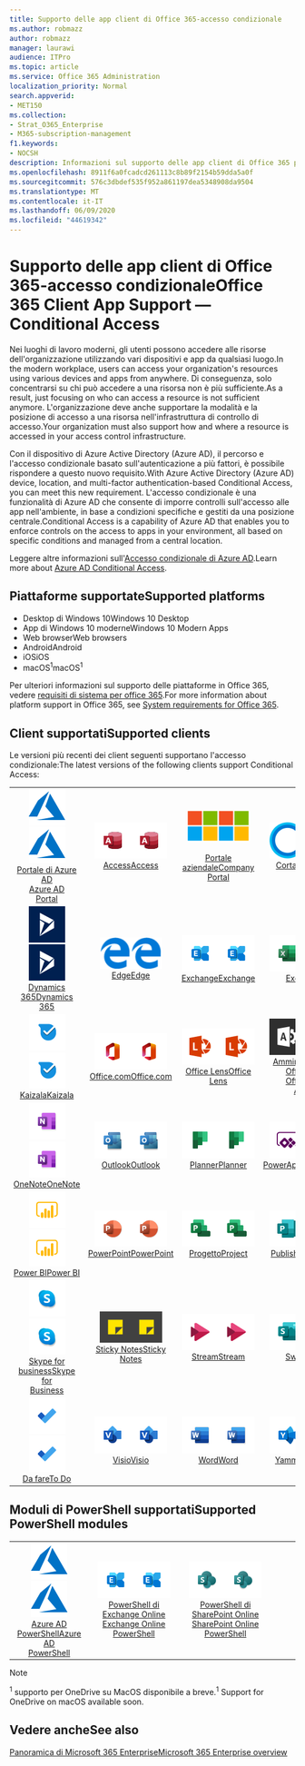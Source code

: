 ```yaml
---
title: Supporto delle app client di Office 365-accesso condizionale
ms.author: robmazz
author: robmazz
manager: laurawi
audience: ITPro
ms.topic: article
ms.service: Office 365 Administration
localization_priority: Normal
search.appverid:
- MET150
ms.collection:
- Strat_O365_Enterprise
- M365-subscription-management
f1.keywords:
- NOCSH
description: Informazioni sul supporto delle app client di Office 365 per l'accesso condizionale
ms.openlocfilehash: 8911f6a0fcadcd261113c8b89f2154b59dda5a0f
ms.sourcegitcommit: 576c3dbdef535f952a861197dea5348908da9504
ms.translationtype: MT
ms.contentlocale: it-IT
ms.lasthandoff: 06/09/2020
ms.locfileid: "44619342"
---
```

# <a name="office-365-client-app-support--conditional-access"></a><span data-ttu-id="e97de-103">Supporto delle app client di Office 365-accesso condizionale</span><span class="sxs-lookup"><span data-stu-id="e97de-103">Office 365 Client App Support — Conditional Access</span></span>

<span data-ttu-id="e97de-104">Nei luoghi di lavoro moderni, gli utenti possono accedere alle risorse dell'organizzazione utilizzando vari dispositivi e app da qualsiasi luogo.</span><span class="sxs-lookup"><span data-stu-id="e97de-104">In the modern workplace, users can access your organization's resources using various devices and apps from anywhere.</span></span> <span data-ttu-id="e97de-105">Di conseguenza, solo concentrarsi su chi può accedere a una risorsa non è più sufficiente.</span><span class="sxs-lookup"><span data-stu-id="e97de-105">As a result, just focusing on who can access a resource is not sufficient anymore.</span></span> <span data-ttu-id="e97de-106">L'organizzazione deve anche supportare la modalità e la posizione di accesso a una risorsa nell'infrastruttura di controllo di accesso.</span><span class="sxs-lookup"><span data-stu-id="e97de-106">Your organization must also support how and where a resource is accessed in your access control infrastructure.</span></span>

<span data-ttu-id="e97de-107">Con il dispositivo di Azure Active Directory (Azure AD), il percorso e l'accesso condizionale basato sull'autenticazione a più fattori, è possibile rispondere a questo nuovo requisito.</span><span class="sxs-lookup"><span data-stu-id="e97de-107">With Azure Active Directory (Azure AD) device, location, and multi-factor authentication-based Conditional Access, you can meet this new requirement.</span></span> <span data-ttu-id="e97de-108">L'accesso condizionale è una funzionalità di Azure AD che consente di imporre controlli sull'accesso alle app nell'ambiente, in base a condizioni specifiche e gestiti da una posizione centrale.</span><span class="sxs-lookup"><span data-stu-id="e97de-108">Conditional Access is a capability of Azure AD that enables you to enforce controls on the access to apps in your environment, all based on specific conditions and managed from a central location.</span></span>

<span data-ttu-id="e97de-109">Leggere altre informazioni sull'[Accesso condizionale di Azure AD](https://docs.microsoft.com/azure/active-directory/conditional-access/).</span><span class="sxs-lookup"><span data-stu-id="e97de-109">Learn more about [Azure AD Conditional Access](https://docs.microsoft.com/azure/active-directory/conditional-access/).</span></span>

## <a name="supported-platforms"></a><span data-ttu-id="e97de-110">Piattaforme supportate</span><span class="sxs-lookup"><span data-stu-id="e97de-110">Supported platforms</span></span>

 - <span data-ttu-id="e97de-111">Desktop di Windows 10</span><span class="sxs-lookup"><span data-stu-id="e97de-111">Windows 10 Desktop</span></span>
 - <span data-ttu-id="e97de-112">App di Windows 10 moderne</span><span class="sxs-lookup"><span data-stu-id="e97de-112">Windows 10 Modern Apps</span></span>
 - <span data-ttu-id="e97de-113">Web browser</span><span class="sxs-lookup"><span data-stu-id="e97de-113">Web browsers</span></span>
 - <span data-ttu-id="e97de-114">Android</span><span class="sxs-lookup"><span data-stu-id="e97de-114">Android</span></span>
 - <span data-ttu-id="e97de-115">iOS</span><span class="sxs-lookup"><span data-stu-id="e97de-115">iOS</span></span>
 - <span data-ttu-id="e97de-116">macOS<sup>1</sup></span><span class="sxs-lookup"><span data-stu-id="e97de-116">macOS<sup>1</sup></span></span>

<span data-ttu-id="e97de-117">Per ulteriori informazioni sul supporto delle piattaforme in Office 365, vedere [requisiti di sistema per office 365](https://products.office.com/office-system-requirements).</span><span class="sxs-lookup"><span data-stu-id="e97de-117">For more information about platform support in Office 365, see [System requirements for Office 365](https://products.office.com/office-system-requirements).</span></span>

## <a name="supported-clients"></a><span data-ttu-id="e97de-118">Client supportati</span><span class="sxs-lookup"><span data-stu-id="e97de-118">Supported clients</span></span>

<span data-ttu-id="e97de-119">Le versioni più recenti dei client seguenti supportano l'accesso condizionale:</span><span class="sxs-lookup"><span data-stu-id="e97de-119">The latest versions of the following clients support Conditional Access:</span></span>

| | | | | | |
|:---:|:---:|:---:|:---:|:---:|:---:|
| <span data-ttu-id="e97de-120">![Icona di Azure](media/o365-azure-64x64.png)</span><span class="sxs-lookup"><span data-stu-id="e97de-120">![Azure icon](media/o365-azure-64x64.png)</span></span> <br> [<span data-ttu-id="e97de-121">Portale di Azure AD <br></span><span class="sxs-lookup"><span data-stu-id="e97de-121">Azure AD <br> Portal </span></span>](https://azure.microsoft.com/features/azure-portal/) | <span data-ttu-id="e97de-122">![Icona Access](media/o365-access-64x64.png)</span><span class="sxs-lookup"><span data-stu-id="e97de-122">![Access icon](media/o365-access-64x64.png)</span></span> <br> [<span data-ttu-id="e97de-123">Access</span><span class="sxs-lookup"><span data-stu-id="e97de-123">Access</span></span>](https://products.office.com/access) | <span data-ttu-id="e97de-124">![Icona portale aziendale](media/o365-microsoft-64x64.png)</span><span class="sxs-lookup"><span data-stu-id="e97de-124">![Company portal icon](media/o365-microsoft-64x64.png)</span></span> <br> [<span data-ttu-id="e97de-125"><br>Portale aziendale</span><span class="sxs-lookup"><span data-stu-id="e97de-125">Company <br> Portal </span></span>](https://docs.microsoft.com/intune-user-help/sign-in-to-the-company-portal)  | <span data-ttu-id="e97de-126">![Icona Cortana](media/o365-cortana-64x64.png)</span><span class="sxs-lookup"><span data-stu-id="e97de-126">![Cortana icon](media/o365-cortana-64x64.png)</span></span> <br> [<span data-ttu-id="e97de-127">Cortana</span><span class="sxs-lookup"><span data-stu-id="e97de-127">Cortana</span></span>](https://www.microsoft.com/cortana) | <span data-ttu-id="e97de-128">![Icona di approfondimento](media/o365-delve-64x64.png)</span><span class="sxs-lookup"><span data-stu-id="e97de-128">![Delve icon](media/o365-delve-64x64.png)</span></span> <br> [<span data-ttu-id="e97de-129">Delve</span><span class="sxs-lookup"><span data-stu-id="e97de-129">Delve</span></span>](https://products.office.com/business/intelligent-search) 
| <span data-ttu-id="e97de-130">![Icona Dynamics 365](media/o365-dynamics365-64x64.png)</span><span class="sxs-lookup"><span data-stu-id="e97de-130">![Dynamics 365 icon](media/o365-dynamics365-64x64.png)</span></span> <br> [<span data-ttu-id="e97de-131">Dynamics 365</span><span class="sxs-lookup"><span data-stu-id="e97de-131">Dynamics 365</span></span>](https://dynamics.microsoft.com) | <span data-ttu-id="e97de-132">![Icona del server perimetrale](media/o365-edge-64x64.png)</span><span class="sxs-lookup"><span data-stu-id="e97de-132">![Edge icon](media/o365-edge-64x64.png)</span></span> <br> [<span data-ttu-id="e97de-133">Edge</span><span class="sxs-lookup"><span data-stu-id="e97de-133">Edge</span></span>](https://www.microsoft.com/windows/microsoft-edge) | <span data-ttu-id="e97de-134">![Icona di Exchange](media/o365-exchange-64x64.png)</span><span class="sxs-lookup"><span data-stu-id="e97de-134">![Exchange icon](media/o365-exchange-64x64.png)</span></span> <br> [<span data-ttu-id="e97de-135">Exchange</span><span class="sxs-lookup"><span data-stu-id="e97de-135">Exchange</span></span>](https://products.office.com/exchange/exchange-online) | <span data-ttu-id="e97de-136">![Icona Excel](media/o365-excel-64x64.png)</span><span class="sxs-lookup"><span data-stu-id="e97de-136">![Excel icon](media/o365-excel-64x64.png)</span></span> <br> [<span data-ttu-id="e97de-137">Excel</span><span class="sxs-lookup"><span data-stu-id="e97de-137">Excel</span></span>](https://products.office.com/excel) | <span data-ttu-id="e97de-138">![Icona maschere](media/o365-forms-64x64.png)</span><span class="sxs-lookup"><span data-stu-id="e97de-138">![Forms icon](media/o365-forms-64x64.png)</span></span> <br> [<span data-ttu-id="e97de-139">Maschere</span><span class="sxs-lookup"><span data-stu-id="e97de-139">Forms</span></span>](https://flow.microsoft.com/connectors/shared_microsoftforms/microsoft-forms/) 
| <span data-ttu-id="e97de-140">![Icona di Kaizala](media/o365-kaizala-64x64.png)</span><span class="sxs-lookup"><span data-stu-id="e97de-140">![Kaizala icon](media/o365-kaizala-64x64.png)</span></span> <br> [<span data-ttu-id="e97de-141">Kaizala</span><span class="sxs-lookup"><span data-stu-id="e97de-141">Kaizala</span></span>](https://products.office.com/en/business/microsoft-kaizala) | <span data-ttu-id="e97de-142">![Icona Office.com](media/o365-office-64x64.png)</span><span class="sxs-lookup"><span data-stu-id="e97de-142">![Office.com icon](media/o365-office-64x64.png)</span></span> <br> [<span data-ttu-id="e97de-143">Office.com</span><span class="sxs-lookup"><span data-stu-id="e97de-143">Office.com</span></span>](https://www.office.com/) | <span data-ttu-id="e97de-144">![Icona dell'obiettivo](media/o365-lens-64x64.png)</span><span class="sxs-lookup"><span data-stu-id="e97de-144">![Lens icon](media/o365-lens-64x64.png)</span></span> <br> [<span data-ttu-id="e97de-145">Office Lens</span><span class="sxs-lookup"><span data-stu-id="e97de-145">Office Lens</span></span>](https://www.microsoft.com/p/office-lens/9wzdncrfj3t8?activetab=pivot%3Aoverviewtab) | <span data-ttu-id="e97de-146">![Icona di amministrazione di Office 365](media/o365-o365admin-64x64.png)</span><span class="sxs-lookup"><span data-stu-id="e97de-146">![Office 365 Admin icon](media/o365-o365admin-64x64.png)</span></span> <br> [<span data-ttu-id="e97de-147">Amministratore di Office 365 <br></span><span class="sxs-lookup"><span data-stu-id="e97de-147">Office 365 <br> Admin</span></span>](https://products.office.com/business/manage-office-365-admin-app) | <span data-ttu-id="e97de-148">![Icona di OneDrive for business](media/o365-OneDrive-64x64.png)</span><span class="sxs-lookup"><span data-stu-id="e97de-148">![OneDrive for Business icon](media/o365-OneDrive-64x64.png)</span></span> <br> [<span data-ttu-id="e97de-149">OneDrive<sup>1</sup></span><span class="sxs-lookup"><span data-stu-id="e97de-149">OneDrive<sup>1</sup></span></span>](https://products.office.com/onedrive-for-business/online-cloud-storage) 
| <span data-ttu-id="e97de-150">![Icona di OneNote](media/o365-OneNote-64x64.png)</span><span class="sxs-lookup"><span data-stu-id="e97de-150">![OneNote icon](media/o365-OneNote-64x64.png)</span></span> <br> [<span data-ttu-id="e97de-151">OneNote</span><span class="sxs-lookup"><span data-stu-id="e97de-151">OneNote</span></span>](https://products.office.com/onenote) | <span data-ttu-id="e97de-152">![Icona di Outlook](media/o365-outlook-64x64.png)</span><span class="sxs-lookup"><span data-stu-id="e97de-152">![Outlook icon](media/o365-outlook-64x64.png)</span></span> <br> [<span data-ttu-id="e97de-153">Outlook</span><span class="sxs-lookup"><span data-stu-id="e97de-153">Outlook</span></span>](https://products.office.com/outlook) | <span data-ttu-id="e97de-154">![Icona Planner](media/o365-planner-64x64.png)</span><span class="sxs-lookup"><span data-stu-id="e97de-154">![Planner icon](media/o365-planner-64x64.png)</span></span> <br> [<span data-ttu-id="e97de-155">Planner</span><span class="sxs-lookup"><span data-stu-id="e97de-155">Planner</span></span>](https://products.office.com/business/task-management-software) | <span data-ttu-id="e97de-156">![Icona di PowerApps](media/o365-powerapps-64x64.png)</span><span class="sxs-lookup"><span data-stu-id="e97de-156">![PowerApps icon](media/o365-powerapps-64x64.png)</span></span> <br> [<span data-ttu-id="e97de-157">PowerApps</span><span class="sxs-lookup"><span data-stu-id="e97de-157">PowerApps</span></span>](https://powerapps.microsoft.com) | <span data-ttu-id="e97de-158">![Icona Power automatizzate](media/o365-flow-64x64.png)</span><span class="sxs-lookup"><span data-stu-id="e97de-158">![Power Automate icon](media/o365-flow-64x64.png)</span></span> <br> [<span data-ttu-id="e97de-159"><br>Automatizzare la potenza</span><span class="sxs-lookup"><span data-stu-id="e97de-159">Power <br> Automate</span></span>](https://flow.microsoft.com)
| <span data-ttu-id="e97de-160">![Icona PowerBI](media/o365-powerbi-64x64.png)</span><span class="sxs-lookup"><span data-stu-id="e97de-160">![PowerBI icon](media/o365-powerbi-64x64.png)</span></span> <br> [<span data-ttu-id="e97de-161">Power BI</span><span class="sxs-lookup"><span data-stu-id="e97de-161">Power BI</span></span>](https://powerbi.microsoft.com) | <span data-ttu-id="e97de-162">![Icona PowerPoint](media/o365-powerpoint-64x64.png)</span><span class="sxs-lookup"><span data-stu-id="e97de-162">![PowerPoint icon](media/o365-powerpoint-64x64.png)</span></span> <br> [<span data-ttu-id="e97de-163">PowerPoint</span><span class="sxs-lookup"><span data-stu-id="e97de-163">PowerPoint</span></span>](https://products.office.com/powerpoint) | <span data-ttu-id="e97de-164">![Icona progetto](media/o365-project-64x64.png)</span><span class="sxs-lookup"><span data-stu-id="e97de-164">![Project icon](media/o365-project-64x64.png)</span></span> <br> [<span data-ttu-id="e97de-165">Progetto</span><span class="sxs-lookup"><span data-stu-id="e97de-165">Project</span></span>](https://products.office.com/project) | <span data-ttu-id="e97de-166">![Icona di Publisher](media/o365-publisher-64x64.png)</span><span class="sxs-lookup"><span data-stu-id="e97de-166">![Publisher icon](media/o365-publisher-64x64.png)</span></span> <br> [<span data-ttu-id="e97de-167">Publisher</span><span class="sxs-lookup"><span data-stu-id="e97de-167">Publisher</span></span>](https://products.office.com/publisher) | <span data-ttu-id="e97de-168">![Icona di SharePoint](media/o365-sharepoint-64x64.png)</span><span class="sxs-lookup"><span data-stu-id="e97de-168">![SharePoint icon](media/o365-sharepoint-64x64.png)</span></span> <br> [<span data-ttu-id="e97de-169">SharePoint</span><span class="sxs-lookup"><span data-stu-id="e97de-169">Sharepoint</span></span>](https://products.office.com/sharepoint) 
| <span data-ttu-id="e97de-170">![Icona di Skype for Business](media/o365-skypeforbusiness-64x64.png)</span><span class="sxs-lookup"><span data-stu-id="e97de-170">![Skype for Business icon](media/o365-skypeforbusiness-64x64.png)</span></span> <br> [<span data-ttu-id="e97de-171">Skype for <br> business</span><span class="sxs-lookup"><span data-stu-id="e97de-171">Skype for <br> Business</span></span>](https://www.skype.com/business/) | <span data-ttu-id="e97de-172">![Icona note adesive](media/o365-stickynotes-64x64.png)</span><span class="sxs-lookup"><span data-stu-id="e97de-172">![Sticky Notes icon](media/o365-stickynotes-64x64.png)</span></span> <br> [<span data-ttu-id="e97de-173">Sticky Notes</span><span class="sxs-lookup"><span data-stu-id="e97de-173">Sticky Notes</span></span>](https://www.microsoft.com/p/microsoft-sticky-notes/9nblggh4qghw) | <span data-ttu-id="e97de-174">![Icona di Stream](media/o365-stream-64x64.png)</span><span class="sxs-lookup"><span data-stu-id="e97de-174">![Stream icon](media/o365-stream-64x64.png)</span></span> <br> [<span data-ttu-id="e97de-175">Stream</span><span class="sxs-lookup"><span data-stu-id="e97de-175">Stream</span></span>](https://stream.microsoft.com) | <span data-ttu-id="e97de-176">![Icona Sway](media/o365-sway-64x64.png)</span><span class="sxs-lookup"><span data-stu-id="e97de-176">![Sway icon](media/o365-sway-64x64.png)</span></span> <br> [<span data-ttu-id="e97de-177">Sway</span><span class="sxs-lookup"><span data-stu-id="e97de-177">Sway</span></span>](https://sway.com) | <span data-ttu-id="e97de-178">![icona di Teams](media/o365-teams-64x64.png)</span><span class="sxs-lookup"><span data-stu-id="e97de-178">![Teams icon](media/o365-teams-64x64.png)</span></span> <br> [<span data-ttu-id="e97de-179">Teams</span><span class="sxs-lookup"><span data-stu-id="e97de-179">Teams</span></span>](https://products.office.com/microsoft-teams/group-chat-software) 
| <span data-ttu-id="e97de-180">![Icona da fare](media/o365-todo-64x64.png)</span><span class="sxs-lookup"><span data-stu-id="e97de-180">![To Do icon](media/o365-todo-64x64.png)</span></span> <br> [<span data-ttu-id="e97de-181">Da fare</span><span class="sxs-lookup"><span data-stu-id="e97de-181">To Do</span></span>](https://todo.microsoft.com) | <span data-ttu-id="e97de-182">![Icona Visio](media/o365-visio-64x64.png)</span><span class="sxs-lookup"><span data-stu-id="e97de-182">![Visio icon](media/o365-visio-64x64.png)</span></span> <br> [<span data-ttu-id="e97de-183">Visio</span><span class="sxs-lookup"><span data-stu-id="e97de-183">Visio</span></span>](https://products.office.com/visio/flowchart-software) | <span data-ttu-id="e97de-184">![Icona Word](media/o365-word-64x64.png)</span><span class="sxs-lookup"><span data-stu-id="e97de-184">![Word icon](media/o365-word-64x64.png)</span></span> <br> [<span data-ttu-id="e97de-185">Word</span><span class="sxs-lookup"><span data-stu-id="e97de-185">Word</span></span>](https://products.office.com/word) | <span data-ttu-id="e97de-186">![Icona di Yammer](media/o365-yammer-64x64.png)</span><span class="sxs-lookup"><span data-stu-id="e97de-186">![Yammer icon](media/o365-yammer-64x64.png)</span></span> <br> [<span data-ttu-id="e97de-187">Yammer</span><span class="sxs-lookup"><span data-stu-id="e97de-187">Yammer</span></span>](https://products.office.com/yammer/yammer-overview)

## <a name="supported-powershell-modules"></a><span data-ttu-id="e97de-188">Moduli di PowerShell supportati</span><span class="sxs-lookup"><span data-stu-id="e97de-188">Supported PowerShell modules</span></span>

| | | | | | |
|:---:|:---:|:---:|:---:|:---:|:---:|
| <span data-ttu-id="e97de-189">![Icona di Azure](media/o365-azure-64x64.png)</span><span class="sxs-lookup"><span data-stu-id="e97de-189">![Azure icon](media/o365-azure-64x64.png)</span></span> <br> [<span data-ttu-id="e97de-190">Azure AD <br> PowerShell</span><span class="sxs-lookup"><span data-stu-id="e97de-190">Azure AD <br> PowerShell</span></span>](https://docs.microsoft.com/powershell/azure/active-directory/overview?view=azureadps-2.0) | <span data-ttu-id="e97de-191">![Icona di Exchange](media/o365-exchange-64x64.png)</span><span class="sxs-lookup"><span data-stu-id="e97de-191">![Exchange icon](media/o365-exchange-64x64.png)</span></span> <br> [<span data-ttu-id="e97de-192">PowerShell di Exchange Online <br></span><span class="sxs-lookup"><span data-stu-id="e97de-192">Exchange Online <br> PowerShell</span></span>](https://docs.microsoft.com/powershell/exchange/exchange-online/exchange-online-powershell?view=exchange-ps) | <span data-ttu-id="e97de-193">![Icona di SharePoint](media/o365-sharepoint-64x64.png)</span><span class="sxs-lookup"><span data-stu-id="e97de-193">![SharePoint icon](media/o365-sharepoint-64x64.png)</span></span> <br> [<span data-ttu-id="e97de-194">PowerShell di SharePoint Online <br></span><span class="sxs-lookup"><span data-stu-id="e97de-194">SharePoint Online <br> PowerShell</span></span>](https://docs.microsoft.com/powershell/sharepoint/sharepoint-online/connect-sharepoint-online)

> [!NOTE]
> <span data-ttu-id="e97de-195"><sup>1</sup> supporto per OneDrive su MacOS disponibile a breve.</span><span class="sxs-lookup"><span data-stu-id="e97de-195"><sup>1</sup> Support for OneDrive on macOS available soon.</span></span>

## <a name="see-also"></a><span data-ttu-id="e97de-196">Vedere anche</span><span class="sxs-lookup"><span data-stu-id="e97de-196">See also</span></span>

[<span data-ttu-id="e97de-197">Panoramica di Microsoft 365 Enterprise</span><span class="sxs-lookup"><span data-stu-id="e97de-197">Microsoft 365 Enterprise overview</span></span>](https://docs.microsoft.com/microsoft-365/enterprise/microsoft-365-overview)
